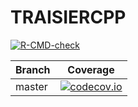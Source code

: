 # TRAISIERCPP

[![R-CMD-check](https://github.com/thijsjanzen/TRAISIERCPP/workflows/R-CMD-check/badge.svg)](https://github.com/thijsjanzen/TRAISIERCPP/actions)

Branch | Coverage
---|---
master |[![codecov.io](https://codecov.io/gh/thijsjanzen/TRAISIERCPP/branch/master/graph/badge.svg)](https://app.codecov.io/gh/thijsjanzen/TRAISIERCPP)
